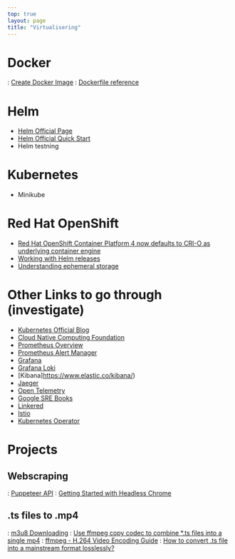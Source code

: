 ```yaml
---
top: true
layout: page
title: "Virtualisering"
---
```


# Docker
: [Create Docker Image](https://www.sentinelone.com/blog/create-docker-image/)
: [Dockerfile reference](https://docs.docker.com/engine/reference/builder/)

# Helm
* [Helm Official Page](https://helm.sh/)
* [Helm Official Quick Start](https://helm.sh/docs/intro/quickstart/)
* Helm testning

# Kubernetes
* Minikube

# Red Hat OpenShift
* [Red Hat OpenShift Container Platform 4 now defaults to CRI-O as underlying container engine](https://www.redhat.com/en/blog/red-hat-openshift-container-platform-4-now-defaults-cri-o-underlying-container-engine)
* [Working with Helm releases](https://docs.openshift.com/container-platform/4.10/applications/working_with_helm_charts/odc-working-with-helm-releases.html)
* [Understanding ephemeral storage](https://docs.openshift.com/container-platform/4.6/storage/understanding-ephemeral-storage.html)

# Other Links to go through (investigate)
* [Kubernetes Official Blog](https://kubernetes.io/blog/)
* [Cloud Native Computing Foundation](https://www.youtube.com/c/cloudnativefdn)
* [Prometheus Overview](https://prometheus.io/docs/introduction/overview/)
* [Prometheus Alert Manager](https://prometheus.io/docs/alerting/latest/alertmanager/)
* [Grafana](https://grafana.com/)
* [Grafana Loki](https://grafana.com/oss/loki/)
* [Kibana]https://www.elastic.co/kibana/)
* [Jaeger](https://www.jaegertracing.io/)
* [Open Telemetry](https://opentelemetry.io/)
* [Google SRE Books](https://sre.google/books/)
* [Linkered](https://linkerd.io/)
* [Istio](https://istio.io/latest/)
* [Kubernetes Operator](https://kubernetes.io/docs/concepts/extend-kubernetes/operator/)

# Projects

## Webscraping

: [Puppeteer API](https://github.com/puppeteer/puppeteer/blob/main/docs/api.md)
: [Getting Started with Headless Chrome](https://developers.google.com/web/updates/2017/04/headless-chrome)

## .ts files to .mp4
: [m3u8 Downloading](https://gist.github.com/primaryobjects/7423d7982656a31e72542f60d30f9d30)
: [Use ffmpeg copy codec to combine *.ts files into a single mp4](https://superuser.com/questions/692990/use-ffmpeg-copy-codec-to-combine-ts-files-into-a-single-mp4)
: [ffmpeg - H.264 Video Encoding Guide](https://trac.ffmpeg.org/wiki/Encode/H.264)
: [How to convert .ts file into a mainstream format losslessly?](https://askubuntu.com/questions/716424/how-to-convert-ts-file-into-a-mainstream-format-losslessly)



